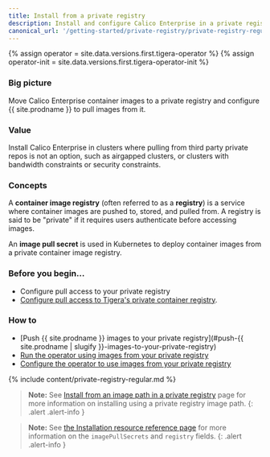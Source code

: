 ```yaml
---
title: Install from a private registry
description: Install and configure Calico Enterprise in a private registry. 
canonical_url: '/getting-started/private-registry/private-registry-regular'
---
```


{% assign operator = site.data.versions.first.tigera-operator %}
{% assign operator-init = site.data.versions.first.tigera-operator-init %}

### Big picture

Move Calico Enterprise container images to a private registry and configure {{ site.prodname }} to pull images from it.

### Value

Install Calico Enterprise in clusters where pulling from third party private repos is not an option, such as airgapped clusters, or clusters with bandwidth constraints or security constraints.

### Concepts

A **container image registry** (often referred to as a **registry**) is a service where container images are pushed to, stored, and pulled from. A registry is said to be "private" if it requires users authenticate before accessing images.

An **image pull secret** is used in Kubernetes to deploy container images from a private container image registry.

### Before you begin...

- Configure pull access to your private registry
- [Configure pull access to Tigera's private container registry]({{site.baseurl}}/getting-started/calico-enterprise#get-private-registry-credentials-and-license-key).

### How to

- [Push {{ site.prodname }} images to your private registry](#push-{{ site.prodname | slugify }}-images-to-your-private-registry)
- [Run the operator using images from your private registry](#run-the-operator-using-images-from-your-private-registry)
- [Configure the operator to use images from your private registry](#configure-the-operator-to-use-images-from-your-private-registry)

{% include content/private-registry-regular.md %}

>**Note:** See [Install from an image path in a private registry]({{site.baseurl}}/getting-started/private-registry/private-registry-image-path#big-picture) page for more information on installing using a private registry image path.
{: .alert .alert-info }

>**Note:** See [the Installation resource reference page]({{site.baseurl}}/reference/installation/api) for more information on the `imagePullSecrets` and `registry` fields.
{: .alert .alert-info }
